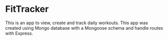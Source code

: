 # FitTracker
This is an app to view, create and track daily workouts. This app was created using Mongo database with a Mongoose schema and handle routes with Express.
